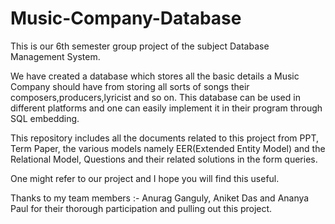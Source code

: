 # Music-Company-Database
This is our 6th semester group project of the subject Database Management System.

We have created a database which stores all the basic details a Music Company should have from storing all sorts of songs their composers,producers,lyricist and so on.
This database can be used in different platforms and one can easily implement it in their program through SQL embedding.

This repository includes all the documents related to this project from PPT, Term Paper, the various models namely EER(Extended Entity Model) and the Relational Model, Questions
and their related solutions in the form queries.

One might refer to our project and I hope you will find this useful.

Thanks to my team members :- Anurag Ganguly, Aniket Das and Ananya Paul for their thorough participation and pulling out this project.
